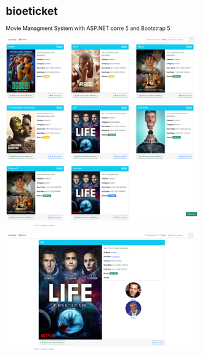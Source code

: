 


# bioeticket
Movie Managment System with ASP.NET corre 5 and Bootstrap 5


![alt text](https://github.com/emabistar/bioeticket/blob/master/movies.png)

![alt text](https://github.com/emabistar/bioeticket/blob/master/movieDetails.png)
